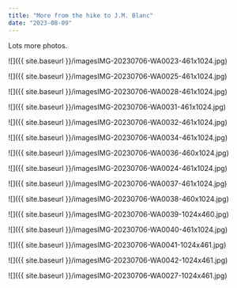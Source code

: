 ```yaml
---
title: "More from the hike to J.M. Blanc"
date: "2023-08-09"
---
```


Lots more photos.

![]({{ site.baseurl }}/imagesIMG-20230706-WA0023-461x1024.jpg)

![]({{ site.baseurl }}/imagesIMG-20230706-WA0025-461x1024.jpg)

![]({{ site.baseurl }}/imagesIMG-20230706-WA0028-461x1024.jpg)

![]({{ site.baseurl }}/imagesIMG-20230706-WA0031-461x1024.jpg)

![]({{ site.baseurl }}/imagesIMG-20230706-WA0032-461x1024.jpg)

![]({{ site.baseurl }}/imagesIMG-20230706-WA0034-461x1024.jpg)

![]({{ site.baseurl }}/imagesIMG-20230706-WA0036-460x1024.jpg)

![]({{ site.baseurl }}/imagesIMG-20230706-WA0024-461x1024.jpg)

![]({{ site.baseurl }}/imagesIMG-20230706-WA0037-461x1024.jpg)

![]({{ site.baseurl }}/imagesIMG-20230706-WA0038-460x1024.jpg)

![]({{ site.baseurl }}/imagesIMG-20230706-WA0039-1024x460.jpg)

![]({{ site.baseurl }}/imagesIMG-20230706-WA0040-461x1024.jpg)

![]({{ site.baseurl }}/imagesIMG-20230706-WA0041-1024x461.jpg)

![]({{ site.baseurl }}/imagesIMG-20230706-WA0042-1024x461.jpg)

![]({{ site.baseurl }}/imagesIMG-20230706-WA0027-1024x461.jpg)
